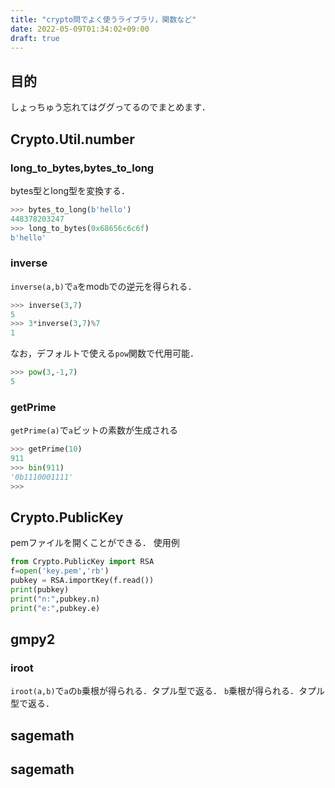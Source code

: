 ```yaml
---
title: "crypto問でよく使うライブラリ，関数など"
date: 2022-05-09T01:34:02+09:00
draft: true
---
```



## 目的
しょっちゅう忘れてはググってるのでまとめます．

## Crypto.Util.number

### long_to_bytes,bytes_to_long
bytes型とlong型を変換する．
```python
>>> bytes_to_long(b'hello')
448378203247
>>> long_to_bytes(0x68656c6c6f)
b'hello'
```

### inverse
`inverse(a,b)`で`a`をmod`b`での逆元を得られる．
```python
>>> inverse(3,7)
5
>>> 3*inverse(3,7)%7
1
```
なお，デフォルトで使える`pow`関数で代用可能．
```python
>>> pow(3,-1,7)
5
```

### getPrime
`getPrime(a)`で`a`ビットの素数が生成される
```python
>>> getPrime(10)
911
>>> bin(911)
'0b1110001111'
>>>
```


## Crypto.PublicKey
pemファイルを開くことができる．
使用例
```python
from Crypto.PublicKey import RSA
f=open('key.pem','rb')
pubkey = RSA.importKey(f.read())
print(pubkey)
print("n:",pubkey.n)
print("e:",pubkey.e)
```

## gmpy2

### iroot
`iroot(a,b)`で`a`の`b`乗根が得られる．タプル型で返る．
`b`乗根が得られる．タプル型で返る．

## sagemath

## sagemath

### 

